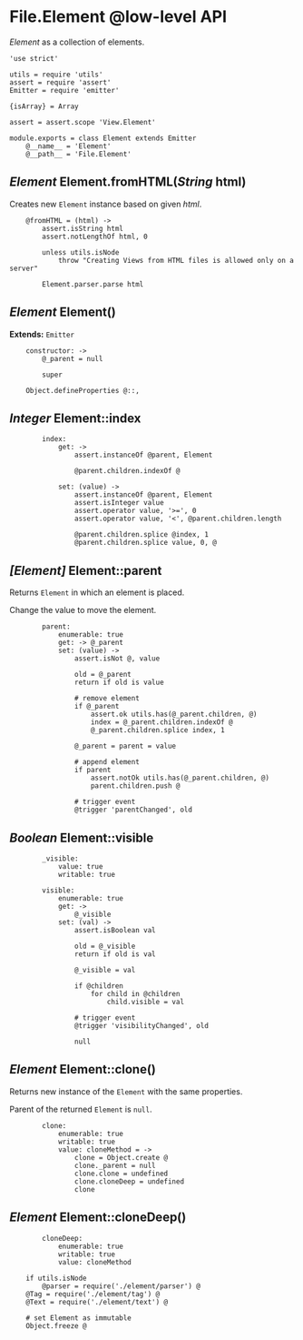 File.Element @low-level API
===========================

*Element* as a collection of elements.

	'use strict'

	utils = require 'utils'
	assert = require 'assert'
	Emitter = require 'emitter'

	{isArray} = Array

	assert = assert.scope 'View.Element'

	module.exports = class Element extends Emitter
		@__name__ = 'Element'
		@__path__ = 'File.Element'

*Element* Element.fromHTML(*String* html)
-----------------------------------------

Creates new `Element` instance based on given *html*.

		@fromHTML = (html) ->
			assert.isString html
			assert.notLengthOf html, 0

			unless utils.isNode
				throw "Creating Views from HTML files is allowed only on a server"

			Element.parser.parse html

*Element* Element()
-------------------

**Extends:** `Emitter`

		constructor: ->
			@_parent = null

			super

		Object.defineProperties @::,

*Integer* Element::index
------------------------

			index:
				get: ->
					assert.instanceOf @parent, Element

					@parent.children.indexOf @

				set: (value) ->
					assert.instanceOf @parent, Element
					assert.isInteger value
					assert.operator value, '>=', 0
					assert.operator value, '<', @parent.children.length

					@parent.children.splice @index, 1
					@parent.children.splice value, 0, @

*[Element]* Element::parent
---------------------------

Returns `Element` in which an element is placed.

Change the value to move the element.

			parent:
				enumerable: true
				get: -> @_parent
				set: (value) ->
					assert.isNot @, value

					old = @_parent
					return if old is value

					# remove element
					if @_parent
						assert.ok utils.has(@_parent.children, @)
						index = @_parent.children.indexOf @
						@_parent.children.splice index, 1

					@_parent = parent = value

					# append element
					if parent
						assert.notOk utils.has(@_parent.children, @)
						parent.children.push @

					# trigger event
					@trigger 'parentChanged', old

*Boolean* Element::visible
--------------------------

			_visible:
				value: true
				writable: true

			visible:
				enumerable: true
				get: ->
					@_visible
				set: (val) ->
					assert.isBoolean val

					old = @_visible
					return if old is val

					@_visible = val

					if @children
						for child in @children
							child.visible = val

					# trigger event
					@trigger 'visibilityChanged', old

					null

*Element* Element::clone()
--------------------------

Returns new instance of the `Element` with the same properties.

Parent of the returned `Element` is `null`.

			clone:
				enumerable: true
				writable: true
				value: cloneMethod = ->
					clone = Object.create @
					clone._parent = null
					clone.clone = undefined
					clone.cloneDeep = undefined
					clone

*Element* Element::cloneDeep()
------------------------------

			cloneDeep:
				enumerable: true
				writable: true
				value: cloneMethod

		if utils.isNode
			@parser = require('./element/parser') @
		@Tag = require('./element/tag') @
		@Text = require('./element/text') @

		# set Element as immutable
		Object.freeze @